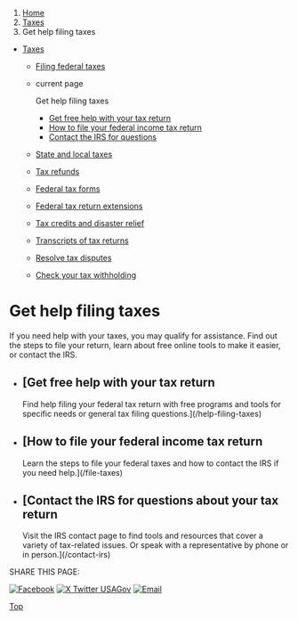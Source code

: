 1. [Home](/)
2. [Taxes](/taxes)
3. Get help filing taxes

* [Taxes](/taxes)
  + [Filing federal taxes](/file-federal-taxes)
  + current page

    Get help filing taxes

    - [Get free help with your tax return](/help-filing-taxes)
    - [How to file your federal income tax return](/file-taxes)
    - [Contact the IRS for questions](/contact-irs)
  + [State and local taxes](/state-taxes)
  + [Tax refunds](/tax-refunds)
  + [Federal tax forms](/get-tax-forms)
  + [Federal tax return extensions](/federal-tax-extensions)
  + [Tax credits and disaster relief](/child-disaster-tax)
  + [Transcripts of tax returns](/tax-return-transcripts)
  + [Resolve tax disputes](/resolve-tax-disputes)
  + [Check your tax withholding](/check-tax-withholding)

Get help filing taxes
=====================

If you need help with your taxes, you may qualify for assistance. Find out the steps to file your return, learn about free online tools to make it easier, or contact the IRS.

* [Get free help with your tax return
  ----------------------------------

  Find help filing your federal tax return with free programs and tools for specific needs or general tax filing questions.](/help-filing-taxes)
* [How to file your federal income tax return
  ------------------------------------------

  Learn the steps to file your federal taxes and how to contact the IRS if you need help.](/file-taxes)
* [Contact the IRS for questions about your tax return
  ---------------------------------------------------

  Visit the IRS contact page to find tools and resources that cover a variety of tax-related issues. Or speak with a representative by phone or in person.](/contact-irs)

SHARE THIS PAGE:

[![Facebook](/themes/custom/usagov/images/social-media-icons/Facebook_Icon.svg)](https://www.facebook.com/sharer/sharer.php?u=https://www.usa.gov/help-with-taxes&v=3)
[![X Twitter USAGov](/themes/custom/usagov/images/social-media-icons/X_Twitter_Icon.svg?version=2)](https://twitter.com/intent/tweet?source=webclient&text=https://www.usa.gov/help-with-taxes)
[![Email](/themes/custom/usagov/images/social-media-icons/Email_Icon.svg?version=2)](mailto:?subject=https://www.usa.gov/help-with-taxes)

[Top](#main-content)